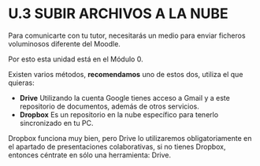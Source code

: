 # U.3 SUBIR ARCHIVOS A LA NUBE

Para comunicarte con tu tutor, necesitarás un medio para enviar ficheros voluminosos diferente del Moodle.

Por esto esta unidad está en el Módulo 0.

Existen varios métodos, **recomendamos** uno de estos dos, utiliza el que quieras:

*   **Drive** Utilizando la cuenta Google tienes acceso a Gmail y a este repositorio de documentos, además de otros servicios.
*   **Dropbox** Es un repositorio en la nube específico para tenerlo sincronizado en tu PC.

Dropbox funciona muy bien, pero Drive lo utilizaremos obligatoriamente en el apartado de presentaciones colaborativas, si no tienes Dropbox, entonces céntrate en sólo una herramienta: Drive.

